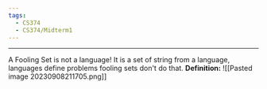 ```yaml
---
tags:
  - CS374
  - CS374/Midterm1
---
```

---
A Fooling Set is not a language! It is a set of string from a language, languages define problems fooling sets don't do that.
**Definition:**
![[Pasted image 20230908211705.png]]
